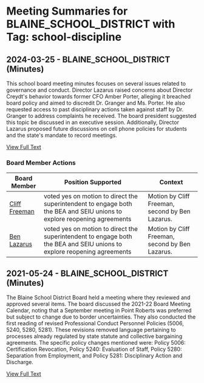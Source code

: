 # Meeting Summaries for BLAINE_SCHOOL_DISTRICT with Tag: school-discipline

## 2024-03-25 - BLAINE_SCHOOL_DISTRICT (Minutes)

This school board meeting minutes focuses on several issues related to governance and conduct. Director Lazarus raised concerns about Director Creydt's behavior towards former CFO Amber Porter, alleging it breached board policy and aimed to discredit Dr. Granger and Ms. Porter. He also requested access to past disciplinary actions taken against staff by Dr. Granger to address complaints he received. The board president suggested this topic be discussed in an executive session.  Additionally, Director Lazarus proposed future discussions on cell phone policies for students and the state's mandate to record meetings.

[View Full Text](https://raw.githubusercontent.com/CivicLens/WashingtonStateSchoolBoardExplorer/refs/heads/main/data/countries/usa/states/wa/counties/whatcom/school_boards/blaine_school_district/2024/2024-03-25-minutes.txt)

### Board Member Actions

| Board Member | Position Supported | Context |
|--------------|--------------------|---------|
| [Cliff Freeman](board_member_8.md) | voted yes on motion to direct the superintendent to engage both the BEA and SEIU unions to explore reopening agreements | Motion by Cliff Freeman, second by Ben Lazarus. |
| [Ben Lazarus](board_member_7.md) | voted yes on motion to direct the superintendent to engage both the BEA and SEIU unions to explore reopening agreements | Motion by Cliff Freeman, second by Ben Lazarus. |

## 2021-05-24 - BLAINE_SCHOOL_DISTRICT (Minutes)

The Blaine School District Board held a meeting where they reviewed and approved several items.  The board discussed the 2021-22 Board Meeting Calendar, noting that a September meeting in Point Roberts was preferred but subject to change due to border uncertainties. They also conducted the first reading of revised Professional Conduct Personnel Policies (5006, 5240, 5280, 5281). These revisions removed language pertaining to processes already regulated by state statute and collective bargaining agreements. The specific policy changes mentioned were: Policy 5006: Certification Revocation, Policy 5240: Evaluation of Staff, Policy 5280: Separation from Employment, and Policy 5281: Disciplinary Action and Discharge.

[View Full Text](https://raw.githubusercontent.com/CivicLens/WashingtonStateSchoolBoardExplorer/refs/heads/main/data/countries/usa/states/wa/counties/whatcom/school_boards/blaine_school_district/2021/2021-05-24-minutes.txt)

